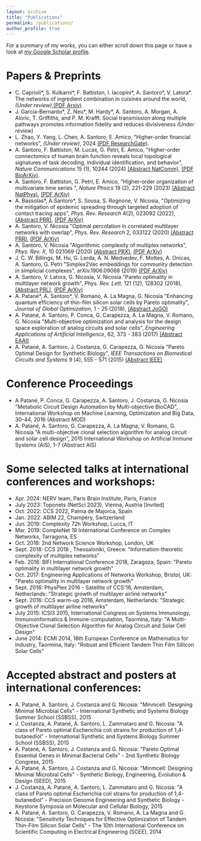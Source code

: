 ```yaml
---
layout: archive
title: "Publications"
permalink: /publications/
author_profile: true
---
```

 
For a summary of my works, you can either scroll down this page or have a look at [my Google Scholar profile](https://scholar.google.co.uk/citations?user=gGSh6oEAAAAJ&hl=en).

Papers & Preprints
======
* C. Caprioli\*, S. Kulkarni\*, F. Battiston, I. Iacopini\*, A. Santoro\*, V. Latora\*. The networks of ingredient
combination in cuisines around the world, *(Under review)*,[(PDF Arxiv)](https://arxiv.org/abs/2408.15162)
* J. Garcia-Bernardo\*, Z. Neu\*, M. Hardy\*, A. Santoro, A. Morgan, A. Aloric, T. Griffiths, and P. M. Krafft.
Social transmission along multiple pathways promotes information fidelity and reduces divisiveness *(Under review)*
* L. Zhao, Y. Yang, L. Chen, A. Santoro, E. Amico, "Higher-order financial networks", *(Under review)*, 2024 [(PDF ResearchGate)](https://www.researchgate.net/publication/378168067_Higher-Order_Financial_Networks).
* A. Santoro, F. Battiston, M. Lucas, G. Petri, E. Amico, "Higher-order connectomics of human brain function reveals local topological signatures of task decoding, individual identification, and behavior", *Nature Communications* 15 (1), 10244 (2024) [(Abstract NatComm)](https://www.nature.com/articles/s41467-024-54472-y), [(PDF BioArXiv)](https://www.biorxiv.org/content/10.1101/2023.12.04.569913v1.abstract).
* A. Santoro, F. Battiston, G. Petri, E. Amico, "Higher-order organization of multivariate time series ", *Nature Phsics* 19 (2), 221-229 (2023) [(Abstract NatPhys)](https://www.nature.com/articles/s41567-022-01852-0), [(PDF ArXiv)](https://arxiv.org/abs/2203.10702)
* A. Bassolas\*, A.Santoro\*, S. Sousa, S. Rognone, V. Nicosia, "Optimizing the mitigation of epidemic spreading through targeted adoption of contact tracing apps", *Phys. Rev. Research* 4(2), 023092 (2022), [(Abstract PRR)](https://journals.aps.org/prresearch/abstract/10.1103/PhysRevResearch.4.023092), [(PDF ArXiv)](https://arxiv.org/abs/2102.13013)
* A. Santoro, V. Nicosia "Optimal percolation in correlated multilayer networks with overlap", *Phys. Rev. Research* 2, 033122 (2020) [(Abstract PRR)](https://journals.aps.org/prresearch/abstract/10.1103/PhysRevResearch.2.033122), [(PDF ArXiv)](https://arxiv.org/abs/1910.04783)
* A. Santoro, V. Nicosia "Algorithmic complexity of multiplex networks", *Phys. Rev. X*, 10 021069 (2020) [(Abstract PRX)](https://journals.aps.org/prx/abstract/10.1103/PhysRevX.10.021069), [(PDF ArXiv)](https://arxiv.org/abs/1903.08049)
* J. C. W. Billings, M. Hu, G. Lerda, A. N. Medvedev, F. Mottes, A. Onicas, A. Santoro, G. Petri "Simplex2Vec embeddings for community detection in simplicial complexes", arXiv.1906.09068 (2019) [(PDF ArXiv)](https://arxiv.org/abs/1906.09068)
* A. Santoro, V. Latora, G. Nicosia, V. Nicosia "Pareto optimality in multilayer network growth", *Phys. Rev. Lett.* 121 (12), 128302 (2018), [(Abstract PRL)](https://journals.aps.org/prl/abstract/10.1103/PhysRevLett.121.128302), [(PDF ArXiv)](https://arxiv.org/abs/1710.01068)
* A. Patané\*, A. Santoro\*, V. Romano, A. La Magna, G. Nicosia "Enhancing quantum efficiency of thin-film silicon solar cells by Pareto optimality", *Journal of Global Optimization*, 1 - 25 (2018), [(Abstract JoGO)](https://link.springer.com/article/10.1007/s10898-018-0639-9)
* A. Patané, A. Santoro, P. Conca, G. Carapezza, A. La Magna, V. Romano, G. Nicosia "Multi-objective optimization and analysis for the design space exploration of analog circuits and solar cells", *Engineering Applications of Artificial Intelligence*, 62, 373 - 383 (2017) [(Abstract EAAI)](https://www.sciencedirect.com/science/article/abs/pii/S0952197616301415)
* A. Patané, A. Santoro, J. Costanza, G. Carapezza, G. Nicosia "Pareto Optimal Design for Synthetic Biology", *IEEE Transactions on Biomedical Circuits and Systems* 9 (4), 555 - 571 (2015) [(Abstract IEEE)](https://ieeexplore.ieee.org/document/7265105)

Conference Proceedings
======
* A Patané, P. Conca, G. Carapezza, A. Santoro, J. Costanza, G. Nicosia "Metabolic Circuit Design Automation by Multi-objective BioCAD", International Workshop on Machine Learning, Optimization and Big Data, 30-44, 2016 (Abstract MOD)
* A. Patané, A. Santoro, G. Carapezza, A. La Magna, V. Romano, G. Nicosia "A multi-objective clonal selection algorithm for analog circuit and solar cell design", 2015 International Workshop on Artificial Immune Systems (AIS), 1-7 (Abstract AIS)

Some selected talks at international conferences and workshops:
======
* Apr. 2024: NERV team, Paris Brain Institute, Paris, France
* July 2023: Toponets (NetSci 2023), Vienna, Austria [Invited]
* Oct. 2022: CCS 2022, Palma de Majorca, Spain
* Jan. 2022: ABIM 22, Champéry, Switzerland
* Jun. 2019: Complexity 72h Workshop, Lucca, IT
* Mar. 2019: CompleNet 19 International Conference on Complex Networks, Tarragona, ES
* Oct. 2018: 2nd Network Science Workshop, London, UK
* Sept. 2018: CCS 2018 , Thessaloniki, Greece: "Information-theoretic complexity of multiplex networks"
* Feb. 2018: BIFI International Conference 2018, Zaragoza, Spain: "Pareto optimality in multilayer network growth"
* Oct. 2017: Engineering Applications of Networks Workshop, Bristol, UK: "Pareto optimality in multilayer network growth"
* Sept. 2016: PhysPlex 2016 - Satellite of CCS'16, Amsterdam, Netherlands: "Strategic growth of multilayer airline networks"
* Sept. 2016: CCS warm-up 2016, Amsterdam, Netherlands: "Strategic growth of multilayer airline networks"
* July 2015: ICSI3 2015, International Congress on Systems Immunology, Immunoinformatics & Immune-computation, Taormina, Italy: "A Multi-Objective Clonal Selection Algorithm for Analog Circuit and Solar Cell Design"
* June 2014: ECMI 2014, 18th European Conference on Mathematics for Industry, Taormina, Italy: "Robust and Efficient Tandem Thin Film Sillicon Solar Cells"

Accepted abstract and posters at international conferences:
======
* A. Patané, A. Santoro, J. Costanza and G. Nicosia: "Minmcell: Designing Minimal Microbial Cells" - International Synthetic and Systems Biology Summer School (SSBSS), 2015
* J. Costanza, A. Patané, A. Santoro, L. Zammataro and G. Nicosia: "A class of Pareto optimal Escherichia coli strains for production of 1,4-butanediol" - International Synthetic and Systems Biology Summer School (SSBSS), 2015
* A. Patané, A. Santoro, J. Costanza and G. Nicosia: "Pareto Optimal Essential Genes in Minimal Bacterial Cells" - 2nd Synthetic Biology Congress, 2015
* A. Patané, A. Santoro, J. Costanza and G. Nicosia: "Minmcell: Designing Minimal Microbial Cells" - Synthetic Biology, Engineering, Evolution & Design (SEED), 2015
* J. Costanza, A. Patané, A. Santoro, L. Zammataro and G. Nicosia: "A class of Pareto optimal Escherichia coli strains for production of 1,4-butanediol" - Precision Genome Engineering and Synthetic Biology - Keystone Symposia on Molecular and Cellular Biology, 2015
* A. Patané, A. Santoro, G. Carapezza, V. Romano, A. La Magna and G. Nicosia: "Sensitivity Techniques for Effective Optimization of Tandem Thin-Film Silicon Solar Cells" - The 10th International Conference on Scientific Computing in Electrical Engineering (SCEE), 2014



<!-- {% for post in site.publications reversed %}
  {% include archive-single.html %}
{% endfor %}
 -->